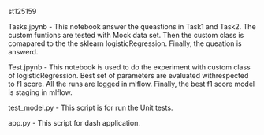 st125159

Tasks.jpynb -
This notebook answer the queastions in Task1 and Task2.
The custom funtions are tested with Mock data set.
Then the custom class is comapared to the the sklearn logisticRegression.
Finally, the queation is answerd.

Test.jpynb - 
This notebook is used to do the experiment with custom class of logisticRegression. 
Best set of parameters are evaluated withrespected to f1 score. 
All the runs are logged in mlflow.
Finally, the best f1 score model is staging in mlflow. 

test_model.py - This script is for run the Unit tests.

app.py - This script for dash application.
